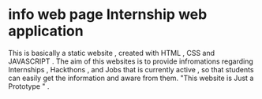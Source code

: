 #  info web page Internship web application
This is basically a static website , created with HTML , CSS and JAVASCRIPT . The aim of this websites is to provide infromations regarding Internships , Hackthons , and Jobs  that is currently active , so that students can easily get the information and aware from them. "This website is Just a Prototype " .
